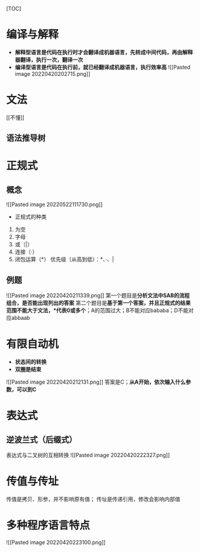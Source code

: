 [TOC]

# 编译与解释
* **解释型语言是代码在执行时才会翻译成机器语言，先转成中间代码，再由解释器翻译，执行一次，翻译一次**
* **编译型语言是代码在执行前，就已经翻译成机器语言，执行效率高**
![[Pasted image 20220420202715.png]]

# 文法
[[不懂]]

## 语法推导树



# 正规式
## 概念
![[Pasted image 20220522111730.png]]

* 正规式的种类
1. 为空
2. 字母
3. 或（|）
4. 连接（·）
5. 闭包运算（\*）
优先级（从高到低）：\*、·、|

## 例题

![[Pasted image 20220420211339.png]]
第一个题目是**分析文法中SAB的流程组合，是否能出现列出的答案**
第二个题目是**基于第一个答案，并且正规式的结果范围不能大于文法，\*代表0或多个**；A的范围过大；B不能对应bababa；D不能对应abbaab

# 有限自动机
* **状态间的转换**
* **双圈是结束**

![[Pasted image 20220420212131.png]]
答案是C；**从A开始，依次输入什么参数，可以到C**

# 表达式

## 逆波兰式（后缀式）
表达式与二叉树的互相转换
![[Pasted image 20220420222327.png]]

# 传值与传址
传值是拷贝、形参，并不影响原有值；
传址是传递引用，修改会影响内部值

# 多种程序语言特点
![[Pasted image 20220420223100.png]]